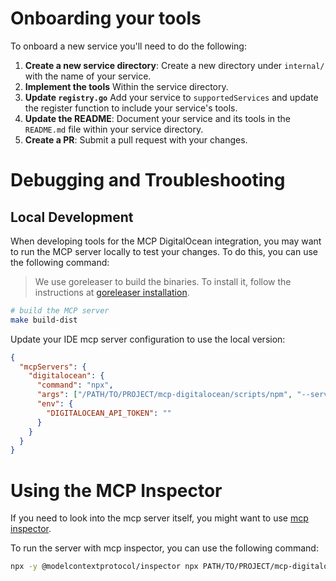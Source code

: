 # Onboarding your tools

To onboard a new service you'll need to do the following:

1. **Create a new service directory**: Create a new directory under `internal/` with the name of your service.
2. **Implement the tools** Within the service directory. 
3. **Update `registry.go`** Add your service to `supportedServices` and update the register function to include your service's tools.
4. **Update the README**: Document your service and its tools in the `README.md` file within your service directory.
5. **Create a PR**: Submit a pull request with your changes.

# Debugging and Troubleshooting

## Local Development

When developing tools for the MCP DigitalOcean integration, you may want to run the MCP server locally to test your changes. To do this, you can use the following command:

> We use goreleaser to build the binaries. To install it, follow the instructions at [goreleaser installation](https://goreleaser.com/install/).

```bash
# build the MCP server
make build-dist
```

Update your IDE mcp server configuration to use the local version:
```json
{
  "mcpServers": {
    "digitalocean": {
      "command": "npx",
      "args": ["/PATH/TO/PROJECT/mcp-digitalocean/scripts/npm", "--services apps"],
      "env": {
        "DIGITALOCEAN_API_TOKEN": ""
      }
    }
  }
}
```

# Using the MCP Inspector

If you need to look into the mcp server itself, you might want to use [mcp inspector](https://modelcontextprotocol.io/docs/tools/inspector).

To run the server with mcp inspector, you can use the following command:

```bash
npx -y @modelcontextprotocol/inspector npx PATH/TO/PROJECT/mcp-digitalocean/scripts/npm --services apps --digitalocean-api-token YOUR_DO_TOKEN
```

